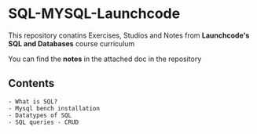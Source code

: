 # SQL-MYSQL-Launchcode

This repository conatins Exercises, Studios and Notes from **Launchcode's SQL and Databases** course curriculum

You can find the **notes** in the attached doc in the repository

## Contents
    - What is SQL?
    - Mysql bench installation
    - Datatypes of SQL 
    - SQL queries - CRUD
